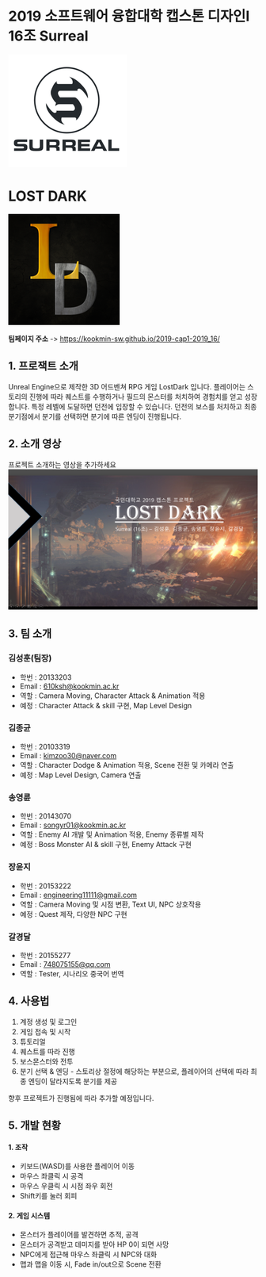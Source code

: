 # 2019 소프트웨어 융합대학 캡스톤 디자인Ⅰ 16조 Surreal
![team](./TeamLogo_resize.png)
# LOST DARK
![game](./GameLogo_resize.png)

**팀페이지 주소** -> https://kookmin-sw.github.io/2019-cap1-2019_16/

## 1. 프로잭트 소개

Unreal Engine으로 제작한 3D 어드벤쳐 RPG 게임 LostDark 입니다.
플레이어는 스토리의 진행에 따라 퀘스트를 수행하거나 필드의 몬스터를 처치하여 경험치를 얻고 성장합니다.
특정 레벨에 도달하면 던전에 입장할 수 있습니다.
던전의 보스를 처치하고 최종 분기점에서 분기를 선택하면 분기에 따른 엔딩이 진행됩니다.

## 2. 소개 영상

프로젝트 소개하는 영상을 추가하세요
[![sample](./thumbnail.PNG)](https://youtu.be/fB5ZA5iRoRc)

## 3. 팀 소개


### 김성훈(팀장)
* 학번 : 20133203
* Email : 610ksh@kookmin.ac.kr
* 역할 : Camera Moving, Character Attack & Animation 적용
* 예정 : Character Attack & skill 구현, Map Level Design

### 김종균
* 학번 : 20103319
* Email : kimzoo30@naver.com
* 역할 : Character Dodge & Animation 적용, Scene 전환 및 카메라 연출
* 예정 : Map Level Design, Camera 연출

### 송영륜
* 학번 : 20143070
* Email : songyr01@kookmin.ac.kr
* 역할 : Enemy AI 개발 및 Animation 적용, Enemy 종류별 제작
* 예정 : Boss Monster AI & skill 구현, Enemy Attack 구현

### 장윤지
* 학번 : 20153222
* Email : engineering11111@gmail.com
* 역할 : Camera Moving 및 시점 변환, Text UI, NPC 상호작용
* 예정 : Quest 제작, 다양한 NPC 구현

### 갈경달
* 학번 : 20155277
* Email : 748075155@qq.com
* 역할 : Tester, 시나리오 중국어 번역


## 4. 사용법

1. 계정 생성 및 로그인
2. 게임 접속 및 시작
3. 튜토리얼
4. 퀘스트를 따라 진행
5. 보스몬스터와 전투
6. 분기 선택 & 엔딩 - 스토리상 절정에 해당하는 부분으로, 플레이어의 선택에 따라 최종 엔딩이 달라지도록 분기를 제공

향후 프로젝트가 진행됨에 따라 추가할 예정입니다.

## 5. 개발 현황

#### 1. 조작
- 키보드(WASD)를 사용한 플레이어 이동
- 마우스 좌클릭 시 공격
- 마우스 우클릭 시 시점 좌우 회전
- Shift키를 눌러 회피

#### 2. 게임 시스템
- 몬스터가 플레이어를 발견하면 추적, 공격
- 몬스터가 공격받고 데미지를 받아 HP 0이 되면 사망
- NPC에게 접근해 마우스 좌클릭 시 NPC와 대화
- 맵과 맵을 이동 시, Fade in/out으로 Scene 전환
